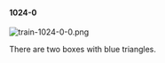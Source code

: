 #### 1024-0
![train-1024-0-0.png](https://github.com/lil-lab/nlvr/raw/master/nlvr/train/images/49/train-1024-0-0.png "train-1024-0-0.png")

There are two boxes with blue triangles.